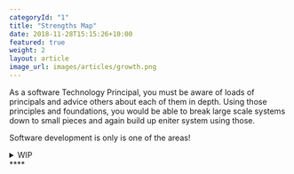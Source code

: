 ```yaml
---
categoryId: "1"
title: "Strengths Map"
date: 2018-11-28T15:15:26+10:00
featured: true
weight: 2
layout: article
image_url: images/articles/growth.png
---
```


As a software Technology Principal, you must be aware of loads of principals and advice others about each of them in depth.
Using those principles and foundations, you would be able to break large scale systems down to small pieces and again build up eniter system using those.

Software development is only is one of the areas!

<details>
<summary>WIP</summary>
<pre> 

`Title`:

  1. A
  2.  B
     * b-1
     * b-2
  3.  C


</pre>
</details>
****
